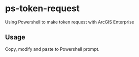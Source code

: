 # ps-token-request
Using Powershell to make token request with ArcGIS Enterprise


## Usage

Copy, modify and paste to Powershell prompt.
